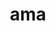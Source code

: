 ---
category: 3-letters
denotation: null
name: ama
reference_link: https://www.etymonline.com/word/ama
root_language: null
root_name: null
title: ama
type: free
word_sums:
- respelling: ama
  sum: 'Ama + '
---